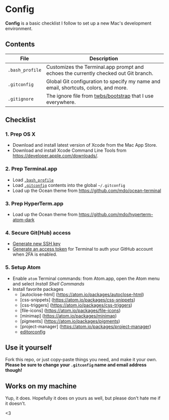 # Config

**Config** is a basic checklist I follow to set up a new Mac's development environment.

## Contents

| File | Description |
| --- | --- |
| `.bash_profile` | Customizes the Terminal.app prompt and echoes the currently checked out Git branch. |
| `.gitconfig` | Global Git configuration to specify my name and email, shortcuts, colors, and more. |
| `.gitignore` | The ignore file from [twbs/bootstrap](https://github.com/twbs/bootstrap) that I use everywhere. |

## Checklist

### 1. Prep OS X

- Download and install latest version of Xcode from the Mac App Store.
- Download and install Xcode Command Line Tools from <https://developer.apple.com/downloads/>.

### 2. Prep Terminal.app

- Load [`.bash_profile`](/.bash_profile)
- Load [`.gitconfig`](/.gitconfig) contents into the global `~/.gitconfig`
- Load up the Ocean theme from <https://github.com/mdo/ocean-terminal>

### 3. Prep HyperTerm.app

- Load up the Ocean theme from <https://github.com/mdo/hyperterm-atom-dark>

### 4. Secure Git(Hub) access

- [Generate new SSH key](https://help.github.com/articles/generating-ssh-keys/)
- [Generate an access token](https://help.github.com/articles/creating-an-access-token-for-command-line-use/) for Terminal to auth your GitHub account when 2FA is enabled.

### 5. Setup Atom

- Enable `atom` Terminal commands: from Atom.app, open the Atom menu and select *Install Shell Commands*
- Install favorite packages
  - [autoclose-html] (https://atom.io/packages/autoclose-html)
  - [css-snippets] (https://atom.io/packages/css-snippets)
  - [css-triggers] (https://atom.io/packages/css-triggers)
  - [file-icons] (https://atom.io/packages/file-icons)
  - [minimap] (https://atom.io/packages/minimap)
  - [pigments] (https://atom.io/packages/pigments)
  - [project-manager] (https://atom.io/packages/project-manager)
  - [editorconfig](https://atom.io/packages/editorconfig)

## Use it yourself

Fork this repo, or just copy-paste things you need, and make it your own. **Please be sure to change your `.gitconfig` name and email address though!**

## Works on my machine

Yup, it does. Hopefully it does on yours as well, but please don't hate me if it doesn't.

<3
